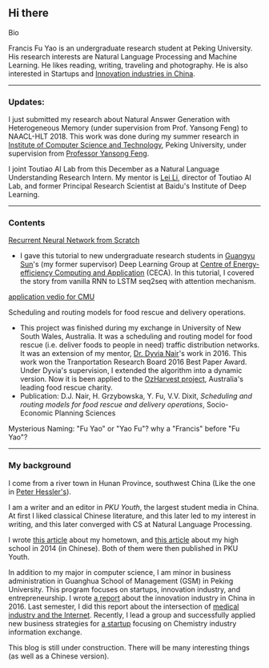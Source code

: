 ## Hi there

Bio

Francis Fu Yao is an undergraduate research student at Peking University. His research interests are Natural Language Processing and Machine Learning. He likes reading, writing, traveling and photography. He is also interested in Startups and [Innovation industries in China](https://francix.github.io/images/the%20chinese%20innovation%20industry.pdf). 

-----

### Updates:

I just submitted my research about Natural Answer Generation with Heterogeneous Memory (under supervision from Prof. Yansong Feng) to NAACL-HLT 2018. This work was done during my summer research in [Institute of Computer Science and Technology](http://www.icst.pku.edu.cn/), Peking University, under supervision from [Professor Yansong Feng](https://sites.google.com/site/ysfeng/home).

I joint Toutiao AI Lab from this December as a Natural Language Understanding Research Intern. My mentor is [Lei Li](http://www.cs.cmu.edu/~./leili/), director of Toutiao AI Lab, and former Principal Research Scientist at Baidu's Institute of Deep Learning. 

-----
### Contents

[Recurrent Neural Network from Scratch](https://francix.github.io/images/RNNfromScratch_fuyao.pdf) 

* I gave this tutorial to new undergraduate research students in [Guangyu Sun](http://ceca.pku.edu.cn/en/team.php?action=show&member_id=15)'s (my former supervisor) Deep Learning Group at [Centre of Energy-efficiency Computing and Application](http://ceca.pku.edu.cn/en/) (CECA). In this tutorial, I covered the story from vanilla RNN to LSTM seq2seq with attention mechanism.

[application vedio for CMU](https://francix.github.io/CMU_vedio)

Scheduling and routing models for food rescue and delivery operations.

* This project was finished during my exchange in University of New South Wales, Australia. It was a scheduling and routing model for food rescue (i.e. deliver foods to people in need) traffic distribution networks. It was an extension of my mentor, [Dr. Dyvia Nair](http://www.rciti.unsw.edu.au/staff/divya-nair)'s work in 2016. This work won the Tranportation Research Board 2016 Best Paper Award. Under Dyvia's supervision, I extended the algorithm into a dynamic version. Now it is been applied to the [OzHarvest project](http://www.ozharvest.org/), Australia's leading food rescue charity. 
* Publication: D.J. Nair, H. Grzybowska, Y. Fu, V.V. Dixit, _Scheduling and routing models for food rescue and delivery operations_, Socio-Economic Planning Sciences

Mysterious Naming: "Fu Yao" or "Yao Fu"? why a "Francis" before "Fu Yao"? 

-----

### My background

I come from a river town in Hunan Province, southwest China (Like the one in [Peter Hessler's](http://www.goodreads.com/book/show/94053.River_Town)). 

I am a writer and an editor in _PKU Youth_, the largest student media in China. At first I liked classical Chinese literature, and this later led to my interest in writing, and this later converged with CS at Natural Language Processing. 

I wrote [this article](https://mp.weixin.qq.com/s?__biz=MzA3NzAzMDEyNg==&mid=207701708&idx=1&sn=af6c76946c417c67ea0a9ec4ed609d6a&mpshare=1&scene=1&srcid=YTwnivIRJqtg1DPiWP6P&key=881e642d936f5123f1432c5de5c5145a775b510776e49537be0aa1d0f9f76e8bbb23f9c219c34fe26a6e8895f21200a8d99784a729d201c5697972d8ca661f0b5460377ce517f4a06a49b04c5207130b&ascene=0&uin=MjgzMjI2NjM4NA%3D%3D&devicetype=iMac+MacBookPro12%2C1+OSX+OSX+10.12.2+build(16C67)&version=12020010&nettype=WIFI&fontScale=100&pass_ticket=bMBmDNNw3zN8TAJ1yHz%2BlOI6hp9o5REtvH5ebc0cGecpTeOr%2B%2FO4BL1eeO6E5B9R) about my hometown, and [this article](https://mp.weixin.qq.com/s?__biz=MzA3NzAzMDEyNg==&mid=400112806&idx=1&sn=dba54d1e2d155b907a509930876df54f&mpshare=1&scene=1&srcid=1025rTqEKRU5aEBp5DplADjl&key=0054166caf6e68314f6c001271b87424fc9ad91983859a3c7c3c156708b79fa754e8fbe38314284289d6cf1d4e4e51cc4c180764474fc8a406d56d63e7eb3a2d286a7abd57d645fcb92edfa452075d7e&ascene=0&uin=MjgzMjI2NjM4NA%3D%3D&devicetype=iMac+MacBookPro12%2C1+OSX+OSX+10.12.2+build(16C67)&version=12020610&nettype=WIFI&fontScale=100&pass_ticket=0mNA7TJZaFXmisouHj5Pyc6k5krPTRZlKwGfbDHtMMjACYvoA2Ete3ngwNtTfWv3) about my high school in 2014 (in Chinese). Both of them were then published in PKU Youth.

In addition to my major in computer science, I am minor in business administration in Guanghua School of Management (GSM) in Peking University. This program focuses on startups, innovation industry, and entrepreneurship. I wrote [a report](https://francix.github.io/images/the%20chinese%20innovation%20industry.pdf) about the innovation industry in China in 2016. Last semester, I did this report about the intersection of [medical industry and the Internet](https://francix.github.io/images/OnePic.pdf). Recently, I lead a group and successfully applied new business strategies for [a startup](www.hg707.com) focusing on Chemistry industry information exchange.

This blog is still under construction. There will be many interesting things (as well as a Chinese version).


